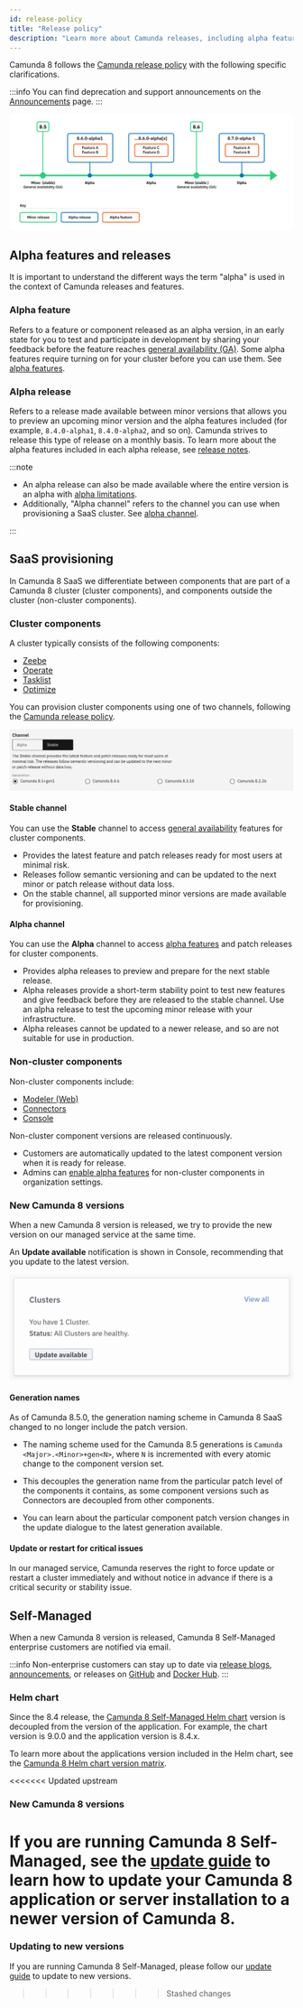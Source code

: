 ```yaml
---
id: release-policy
title: "Release policy"
description: "Learn more about Camunda releases, including alpha features and alpha releases."
---
```


Camunda 8 follows the [Camunda release policy](https://camunda.com/release-policy/) with the following specific clarifications.

:::info
You can find deprecation and support announcements on the [Announcements](announcements.md) page.
:::

![Stable and alpha channels when provisioning a cluster](./img/diagram-releases.png)

## Alpha features and releases

It is important to understand the different ways the term "alpha" is used in the context of Camunda releases and features.

### Alpha feature

Refers to a feature or component released as an alpha version, in an early state for you to test and participate in development by sharing your feedback before the feature reaches [general availability (GA)](alpha-features.md#general-availability-ga). Some alpha features require turning on for your cluster before you can use them. See [alpha features](alpha-features.md).

### Alpha release

Refers to a release made available between minor versions that allows you to preview an upcoming minor version and the alpha features included (for example, `8.4.0-alpha1`, `8.4.0-alpha2`, and so on). Camunda strives to release this type of release on a monthly basis. To learn more about the alpha features included in each alpha release, see [release notes](release-notes.md).

:::note

- An alpha release can also be made available where the entire version is an alpha with [alpha limitations](alpha-features.md#alpha).
- Additionally, "Alpha channel" refers to the channel you can use when provisioning a SaaS cluster. See [alpha channel](#alpha-channel).

:::

## SaaS provisioning

In Camunda 8 SaaS we differentiate between components that are part of a Camunda 8 cluster (cluster components), and components outside the cluster (non-cluster components).

### Cluster components

A cluster typically consists of the following components:

- [Zeebe](/components/zeebe/zeebe-overview.md)
- [Operate](/components/operate/operate-introduction.md)
- [Tasklist](/components/tasklist/introduction-to-tasklist.md)
- [Optimize]($optimize$/components/what-is-optimize)

You can provision cluster components using one of two channels, following the [Camunda release policy](https://camunda.com/release-policy/).

![Stable and alpha channels when provisioning a cluster](./img/channels.png)

#### Stable channel

You can use the **Stable** channel to access [general availability](alpha-features.md#general-availability-ga) features for cluster components.

- Provides the latest feature and patch releases ready for most users at minimal risk.
- Releases follow semantic versioning and can be updated to the next minor or patch release without data loss.
- On the stable channel, all supported minor versions are made available for provisioning.

#### Alpha channel

You can use the **Alpha** channel to access [alpha features](alpha-features.md) and patch releases for cluster components.

- Provides alpha releases to preview and prepare for the next stable release.
- Alpha releases provide a short-term stability point to test new features and give feedback before they are released to the stable channel. Use an alpha release to test the upcoming minor release with your infrastructure.
- Alpha releases cannot be updated to a newer release, and so are not suitable for use in production.

### Non-cluster components

Non-cluster components include:

- [Modeler (Web)](/components/modeler/web-modeler/launch-web-modeler.md)
- [Connectors](/components/console/introduction-to-console.md)
- [Console](/components/console/introduction-to-console.md)

Non-cluster component versions are released continuously.

- Customers are automatically updated to the latest component version when it is ready for release.
- Admins can [enable alpha features](/components/console/manage-organization/enable-alpha-features.md) for non-cluster components in organization settings.

### New Camunda 8 versions

When a new Camunda 8 version is released, we try to provide the new version on our managed service at the same time.

An **Update available** notification is shown in Console, recommending that you update to the latest version.

![Console with notice to update the cluster in Camunda 8 SaaS](img/update-console.png)

#### Generation names

As of Camunda 8.5.0, the generation naming scheme in Camunda 8 SaaS changed to no longer include the patch version.

- The naming scheme used for the Camunda 8.5 generations is `Camunda <Major>.<Minor>+gen<N>`, where `N` is incremented with every atomic change to the component version set.

- This decouples the generation name from the particular patch level of the components it contains, as some component versions such as Connectors are decoupled from other components.

- You can learn about the particular component patch version changes in the update dialogue to the latest generation available.

#### Update or restart for critical issues

In our managed service, Camunda reserves the right to force update or restart a cluster immediately and without notice in advance if there is a critical security or stability issue.

## Self-Managed

When a new Camunda 8 version is released, Camunda 8 Self-Managed enterprise customers are notified via email.

:::info
Non-enterprise customers can stay up to date via [release blogs](https://camunda.com/blog/category/releases/), [announcements](announcements.md), or releases on [GitHub](https://github.com/camunda) and [Docker Hub](https://hub.docker.com/u/camunda).
:::

### Helm chart

Since the 8.4 release, the [Camunda 8 Self-Managed Helm chart](https://artifacthub.io/packages/helm/camunda/camunda-platform) version is decoupled from the version of the application. For example, the chart version is 9.0.0 and the application version is 8.4.x.

To learn more about the applications version included in the Helm chart, see the [Camunda 8 Helm chart version matrix](https://helm.camunda.io/camunda-platform/version-matrix/).

<<<<<<< Updated upstream

### New Camunda 8 versions

# If you are running Camunda 8 Self-Managed, see the [update guide](/self-managed/operational-guides/update-guide/introduction.md) to learn how to update your Camunda 8 application or server installation to a newer version of Camunda 8.

### Updating to new versions

If you are running Camunda 8 Self-Managed, please follow our [update guide](/self-managed/operational-guides/update-guide/introduction.md) to update to new versions.

> > > > > > > Stashed changes
